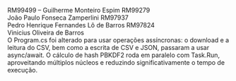 RM99499 – Guilherme Monteiro Espim RM99279 </br> 
João Paulo Fonseca Zamperlini RM97937 </br>
Pedro Henrique Fernandes Lô de Barros RM97824 </br>
Vinicius Oliveira de Barros </br>
O Program.cs foi alterado para usar operações assíncronas: o download e a leitura do CSV, bem como a escrita de CSV e JSON, passaram a usar async/await. O cálculo de hash PBKDF2 roda em paralelo com Task.Run, aproveitando múltiplos núcleos e reduzindo significativamente o tempo de execução.
